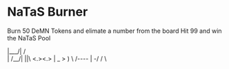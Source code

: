 # NaTaS Burner

Burn 50 DeMN Tokens and elimate a number from the board
Hit 99 and win the NaTaS Pool

  |\___/|
 /       \
|    /\__/|
||\  <.><.>
| _     > )
 \   /----
  |   -\/
 /     \
